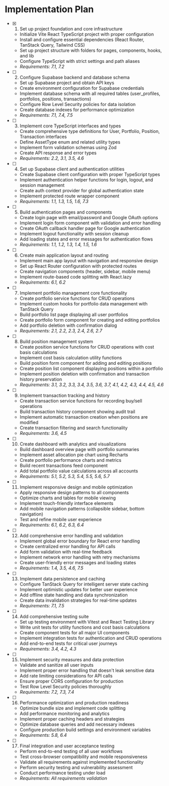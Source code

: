 # Implementation Plan

- [x] 1. Set up project foundation and core infrastructure

  - Initialize Vite React TypeScript project with proper configuration
  - Install and configure essential dependencies (React Router, TanStack Query, Tailwind CSS)
  - Set up project structure with folders for pages, components, hooks, and lib
  - Configure TypeScript with strict settings and path aliases
  - _Requirements: 7.1, 7.2_

- [ ] 2. Configure Supabase backend and database schema

  - Set up Supabase project and obtain API keys
  - Create environment configuration for Supabase credentials
  - Implement database schema with all required tables (user_profiles, portfolios, positions, transactions)
  - Configure Row Level Security policies for data isolation
  - Create database indexes for performance optimization
  - _Requirements: 7.1, 7.4, 7.5_

- [ ] 3. Implement core TypeScript interfaces and types

  - Create comprehensive type definitions for User, Portfolio, Position, Transaction interfaces
  - Define AssetType enum and related utility types
  - Implement form validation schemas using Zod
  - Create API response and error types
  - _Requirements: 2.2, 3.1, 3.5, 4.6_

- [ ] 4. Set up Supabase client and authentication utilities

  - Create Supabase client configuration with proper TypeScript types
  - Implement authentication helper functions for login, logout, and session management
  - Create auth context provider for global authentication state
  - Implement protected route wrapper component
  - _Requirements: 1.1, 1.3, 1.5, 1.6, 7.3_

- [ ] 5. Build authentication pages and components

  - Create login page with email/password and Google OAuth options
  - Implement login form component with validation and error handling
  - Create OAuth callback handler page for Google authentication
  - Implement logout functionality with session cleanup
  - Add loading states and error messages for authentication flows
  - _Requirements: 1.1, 1.2, 1.3, 1.4, 1.5, 1.6_

- [ ] 6. Create main application layout and routing

  - Implement main app layout with navigation and responsive design
  - Set up React Router configuration with protected routes
  - Create navigation components (header, sidebar, mobile menu)
  - Implement route-based code splitting with React.lazy
  - _Requirements: 6.1, 6.2_

- [ ] 7. Implement portfolio management core functionality

  - Create portfolio service functions for CRUD operations
  - Implement custom hooks for portfolio data management with TanStack Query
  - Build portfolio list page displaying all user portfolios
  - Create portfolio form component for creating and editing portfolios
  - Add portfolio deletion with confirmation dialog
  - _Requirements: 2.1, 2.2, 2.3, 2.4, 2.6, 2.7_

- [ ] 8. Build position management system

  - Create position service functions for CRUD operations with cost basis calculations
  - Implement cost basis calculation utility functions
  - Build position form component for adding and editing positions
  - Create position list component displaying positions within a portfolio
  - Implement position deletion with confirmation and transaction history preservation
  - _Requirements: 3.1, 3.2, 3.3, 3.4, 3.5, 3.6, 3.7, 4.1, 4.2, 4.3, 4.4, 4.5, 4.6_

- [ ] 9. Implement transaction tracking and history

  - Create transaction service functions for recording buy/sell operations
  - Build transaction history component showing audit trail
  - Implement automatic transaction creation when positions are modified
  - Create transaction filtering and search functionality
  - _Requirements: 3.6, 4.5_

- [ ] 10. Create dashboard with analytics and visualizations

  - Build dashboard overview page with portfolio summaries
  - Implement asset allocation pie chart using Recharts
  - Create portfolio performance charts and metrics
  - Build recent transactions feed component
  - Add total portfolio value calculations across all accounts
  - _Requirements: 5.1, 5.2, 5.3, 5.4, 5.5, 5.6, 5.7_

- [ ] 11. Implement responsive design and mobile optimization

  - Apply responsive design patterns to all components
  - Optimize charts and tables for mobile viewing
  - Implement touch-friendly interface elements
  - Add mobile navigation patterns (collapsible sidebar, bottom navigation)
  - Test and refine mobile user experience
  - _Requirements: 6.1, 6.2, 6.3, 6.4_

- [ ] 12. Add comprehensive error handling and validation

  - Implement global error boundary for React error handling
  - Create centralized error handling for API calls
  - Add form validation with real-time feedback
  - Implement network error handling with retry mechanisms
  - Create user-friendly error messages and loading states
  - _Requirements: 1.4, 3.5, 4.6, 7.5_

- [ ] 13. Implement data persistence and caching

  - Configure TanStack Query for intelligent server state caching
  - Implement optimistic updates for better user experience
  - Add offline state handling and data synchronization
  - Create data invalidation strategies for real-time updates
  - _Requirements: 7.1, 7.5_

- [ ] 14. Add comprehensive testing suite

  - Set up testing environment with Vitest and React Testing Library
  - Write unit tests for utility functions and cost basis calculations
  - Create component tests for all major UI components
  - Implement integration tests for authentication and CRUD operations
  - Add end-to-end tests for critical user journeys
  - _Requirements: 3.4, 4.2, 4.3_

- [ ] 15. Implement security measures and data protection

  - Validate and sanitize all user inputs
  - Implement proper error handling that doesn't leak sensitive data
  - Add rate limiting considerations for API calls
  - Ensure proper CORS configuration for production
  - Test Row Level Security policies thoroughly
  - _Requirements: 7.2, 7.3, 7.4_

- [ ] 16. Performance optimization and production readiness

  - Optimize bundle size and implement code splitting
  - Add performance monitoring and analytics
  - Implement proper caching headers and strategies
  - Optimize database queries and add necessary indexes
  - Configure production build settings and environment variables
  - _Requirements: 5.8, 6.4_

- [ ] 17. Final integration and user acceptance testing
  - Perform end-to-end testing of all user workflows
  - Test cross-browser compatibility and mobile responsiveness
  - Validate all requirements against implemented functionality
  - Perform security testing and vulnerability assessment
  - Conduct performance testing under load
  - _Requirements: All requirements validation_
